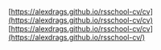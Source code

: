 [https://alexdrags.github.io/rsschool-cv/cv](https://alexdrags.github.io/rsschool-cv/cv)
[https://alexdrags.github.io/rsschool-cv/cv](https://alexdrags.github.io/rsschool-cv/)

